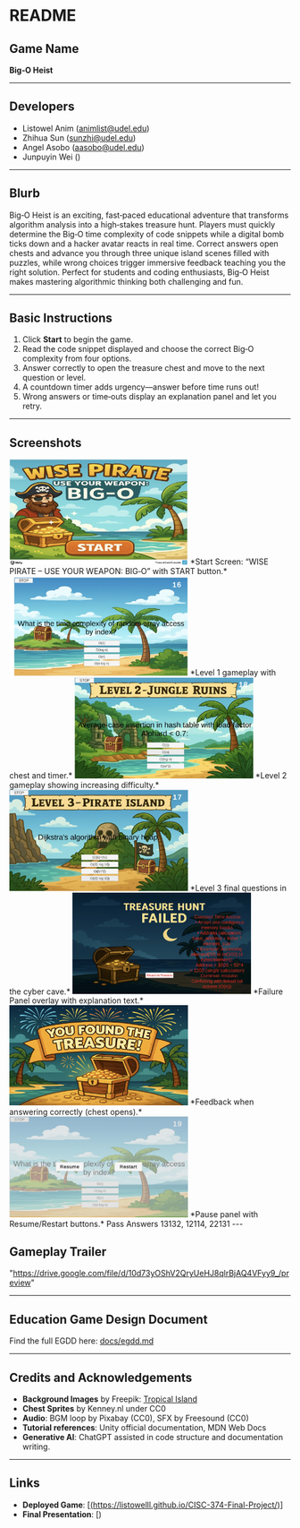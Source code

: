 # README

## **Game Name**

**Big‑O Heist**

---

## **Developers**

* Listowel Anim ([animlist@udel.edu](mailto:animlist@udel.edu))
* Zhihua Sun ([sunzhi@udel.edu](mailto:sunzhi@udel.edu))
* Angel Asobo ([aasobo@udel.edu](mailto:aasobo@udel.edu))
* Junpuyin Wei ()

---

## **Blurb**

Big‑O Heist is an exciting, fast‑paced educational adventure that transforms algorithm analysis into a high‑stakes treasure hunt. Players must quickly determine the Big‑O time complexity of code snippets while a digital bomb ticks down and a hacker avatar reacts in real time. Correct answers open chests and advance you through three unique island scenes filled with puzzles, while wrong choices trigger immersive feedback teaching you the right solution. Perfect for students and coding enthusiasts, Big‑O Heist makes mastering algorithmic thinking both challenging and fun.

---

## **Basic Instructions**

1. Click **Start** to begin the game.
2. Read the code snippet displayed and choose the correct Big‑O complexity from four options.
3. Answer correctly to open the treasure chest and move to the next question or level.
4. A countdown timer adds urgency—answer before time runs out!
5. Wrong answers or time‑outs display an explanation panel and let you retry.

---

## **Screenshots**

<img src="docs/start.jpg" alt="Start Screen" width="320" />  
*Start Screen: “WISE PIRATE – USE YOUR WEAPON: BIG‑O” with START button.*

<img src="docs/level1.jpg" alt="Level 1: Tropical Island" width="320" />  
*Level 1 gameplay with chest and timer.*

<img src="docs/level2.jpg" alt="Level 2: Jungle Ruins" width="320" />  
*Level 2 gameplay showing increasing difficulty.*

<img src="docs/level3.jpg" alt="Level 3: Cyber Cave" width="320" />  
*Level 3 final questions in the cyber cave.*

<img src="docs/fail.jpg" alt="Failure Panel" width="320" />  
*Failure Panel overlay with explanation text.*

<img src="docs/good.jpg" alt="Correct Answer Feedback" width="320" />  
*Feedback when answering correctly (chest opens).*

<img src="docs/stop.jpg" alt="Pause Panel" width="320" />  
*Pause panel with Resume/Restart buttons.*
Pass Answers 13132, 12114, 22131
---

## **Gameplay Trailer**

"https://drive.google.com/file/d/10d73yOShV2QryUeHJ8qlrBjAQ4VFyy9_/preview"

---

## **Education Game Design Document**

Find the full EGDD here: [docs/egdd.md](docs/egdd.md)

---

## **Credits and Acknowledgements**

* **Background Images** by Freepik: [Tropical Island](https://www.freepik.com)
* **Chest Sprites** by Kenney.nl under CC0
* **Audio**: BGM loop by Pixabay (CC0), SFX by Freesound (CC0)
* **Tutorial references**: Unity official documentation, MDN Web Docs
* **Generative AI**: ChatGPT assisted in code structure and documentation writing.

---

## **Links**

* **Deployed Game**: [[(https://listowelll.github.io/CISC-374-Final-Project/)](https://listowelll.github.io/CISC-374-Final-Project/)]
* **Final Presentation**: [)
